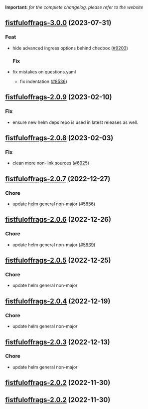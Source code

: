 **Important:**
*for the complete changelog, please refer to the website*













## [fistfuloffrags-3.0.0](https://github.com/truecharts/charts/compare/fistfuloffrags-2.0.9...fistfuloffrags-3.0.0) (2023-07-31)

### Feat

- hide advanced ingress options behind checbox ([#9203](https://github.com/truecharts/charts/issues/9203))
  
  ### Fix

- fix mistakes on questions.yaml
  - fix indentation ([#8536](https://github.com/truecharts/charts/issues/8536))
  
  


## [fistfuloffrags-2.0.9](https://github.com/truecharts/charts/compare/fistfuloffrags-2.0.8...fistfuloffrags-2.0.9) (2023-02-10)

### Fix

- ensure new helm deps repo is used in latest releases as well.
  
  


## [fistfuloffrags-2.0.8](https://github.com/truecharts/charts/compare/fistfuloffrags-2.0.7...fistfuloffrags-2.0.8) (2023-02-03)

### Fix

-  clean more non-link sources ([#6925](https://github.com/truecharts/charts/issues/6925))
  
  


## [fistfuloffrags-2.0.7](https://github.com/truecharts/charts/compare/fistfuloffrags-2.0.6...fistfuloffrags-2.0.7) (2022-12-27)

### Chore

- update helm general non-major ([#5856](https://github.com/truecharts/charts/issues/5856))
  
  


## [fistfuloffrags-2.0.6](https://github.com/truecharts/charts/compare/fistfuloffrags-2.0.5...fistfuloffrags-2.0.6) (2022-12-26)

### Chore

- update helm general non-major ([#5839](https://github.com/truecharts/charts/issues/5839))
  
  


## [fistfuloffrags-2.0.5](https://github.com/truecharts/charts/compare/fistfuloffrags-2.0.4...fistfuloffrags-2.0.5) (2022-12-25)

### Chore

- update helm general non-major
  
  


## [fistfuloffrags-2.0.4](https://github.com/truecharts/charts/compare/fistfuloffrags-2.0.3...fistfuloffrags-2.0.4) (2022-12-19)

### Chore

- update helm general non-major
  
  


## [fistfuloffrags-2.0.3](https://github.com/truecharts/charts/compare/fistfuloffrags-2.0.2...fistfuloffrags-2.0.3) (2022-12-13)

### Chore

- update helm general non-major
  
  


## [fistfuloffrags-2.0.2](https://github.com/truecharts/charts/compare/fistfuloffrags-2.0.1...fistfuloffrags-2.0.2) (2022-11-30)




## [fistfuloffrags-2.0.2](https://github.com/truecharts/charts/compare/fistfuloffrags-2.0.1...fistfuloffrags-2.0.2) (2022-11-30)

